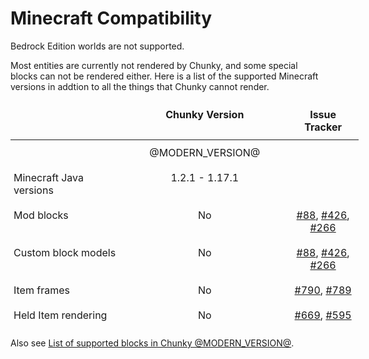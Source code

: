 # Minecraft Compatibility

Bedrock Edition worlds are not supported.

Most entities are currently not rendered by Chunky, and some special blocks can not
be rendered either. Here is a list of the supported Minecraft versions in addtion to all the things that Chunky cannot render.

<style type="text/css">
  .tg  {border:none;border-collapse:collapse;border-spacing:0;}
  .tg td{border-style:solid;border-width:0px;overflow:hidden;padding:10px 5px;word-break:normal;}
  .tg th{border-style:solid;border-width:0px;font-weight:bold;overflow:hidden;padding:10px 5px;word-break:normal;}
  .tg .center{text-align:center;vertical-align:top}
  .tg .left{text-align:left;vertical-align:top}
</style>

<table class="tg" style="height: 361px; width: 557px;">
	<thead>
	<tr style="height: 18px;">
		<th class="left" style="height: 18px; width: 172.113px;">&nbsp;</th>
		<th class="center" style="height: 18px; width: 258.6px;">Chunky Version</th>
		<th class="center" style="height: 18px; width: 105.887px;">Issue Tracker</th>
	</tr>
	</thead>
	<tbody>
		<tr style="height: 18px;">
			<td class="left" style="height: 18px; width: 172.113px;">&nbsp;</td>
			<td class="center" style="height: 18px; width: 258.6px;">@MODERN_VERSION@</td>
			<td class="center" style="height: 18px; width: 105.887px;">&nbsp;</td>
		</tr>
		<tr style="height: 37px;">
			<td class="left" style="height: 37px; width: 172.113px;">Minecraft Java versions</td>
			<td class="center" style="height: 37px; width: 258.6px;">1.2.1 - 1.17.1</td>
			<td class="center" style="height: 37px; width: 105.887px;">&nbsp;</td>
		</tr>
		<tr style="height: 36px;">
			<td class="left" style="height: 36px; width: 172.113px;">Mod blocks</td>
			<td class="center" style="height: 36px; width: 258.6px;">No</td>
			<td class="center" style="height: 36px; width: 105.887px;"><a href="https://github.com/chunky-dev/chunky/issues/88">#88</a>, <a href="https://github.com/chunky-dev/chunky/issues/426">#426</a>, <a href="https://github.com/chunky-dev/chunky/issues/266">#266</a></td>
		</tr>
		<tr style="height: 36px;">
			<td class="left" style="height: 36px; width: 172.113px;">Custom block models</td>
			<td class="center" style="height: 36px; width: 258.6px;">No</td>
			<td class="center" style="height: 36px; width: 105.887px;"><a href="https://github.com/chunky-dev/chunky/issues/88">#88</a>, <a href="https://github.com/chunky-dev/chunky/issues/426">#426</a>, <a href="https://github.com/chunky-dev/chunky/issues/266">#266</a></td>
		</tr>
		<tr style="height: 18px;">
			<td class="left" style="height: 18px; width: 172.113px;">Item frames</td>
			<td class="center" style="height: 18px; width: 258.6px;">No</td>
			<td class="center" style="height: 18px; width: 105.887px;"><a href="https://github.com/chunky-dev/chunky/issues/790">#790</a>, <a href="https://github.com/chunky-dev/chunky/issues/789">#789</a></td>
		</tr>
		<tr style="height: 18px;">
			<td class="left" style="height: 18px; width: 172.113px;">Held Item rendering</td>
			<td class="center" style="height: 18px; width: 258.6px;">No</td>
			<td class="center" style="height: 18px; width: 105.887px;"><a href="https://github.com/chunky-dev/chunky/issues/669">#669</a>, <a href="https://github.com/chunky-dev/chunky/issues/595">#595</a></td>
		</tr>
		<tr style="height: 18px;">
			<td class="left" style="height: 18px; width: 172.113px;">Players</td>
			<td class="center" style="height: 18px; width: 258.6px;">Partial</td>
			<td class="center" style="height: 18px; width: 105.887px;"><a href="https://github.com/chunky-dev/chunky/issues/365">#365</a></td>
		</tr>
		<tr style="height: 36px;">
			<td class="left" style="height: 36px; width: 172.113px;">Mobs (animals and monsters)</td>
			<td class="center" style="height: 36px; width: 258.6px;">No</td>
			<td class="center" style="height: 36px; width: 105.887px;"><a href="https://github.com/chunky-dev/chunky/issues/41">#41</a></td>
		</tr>
		<tr style="height: 18px;">
			<td class="left" style="height: 18px; width: 172.113px;">Book (enchanting table)</td>
			<td class="center" style="height: 18px; width: 258.6px;">Yes</td>
			<td class="center" style="height: 18px; width: 105.887px;">&nbsp;</td>
		</tr>
		<tr style="height: 18px;">
			<td class="left" style="height: 18px; width: 172.113px;">Beacon Beam</td>
			<td class="center" style="height: 18px; width: 258.6px;">Yes</td>
			<td class="center" style="height: 18px; width: 105.887px;">&nbsp;</td>
		</tr>
		<tr style="height: 18px;">
			<td class="left" style="height: 18px; width: 172.113px;">Ender Crystals</td>
			<td class="center" style="height: 18px; width: 258.6px;">No</td>
			<td class="center" style="height: 18px; width: 105.887px;"><a href="https://github.com/chunky-dev/chunky/issues/41">#41</a></td>
		</tr>
		<tr style="height: 18px;">
			<td class="left" style="height: 18px; width: 172.113px;">Boats</td>
			<td class="center" style="height: 18px; width: 258.6px;">No</td>
			<td class="center" style="height: 18px; width: 105.887px;">&nbsp;</td>
		</tr>
		<tr style="height: 18px;">
			<td class="left" style="height: 18px; width: 172.113px;">Mine carts</td>
			<td class="center" style="height: 18px; width: 258.6px;">No</td>
			<td class="center" style="height: 18px; width: 105.887px;">&nbsp;</td>
		</tr>
		<tr style="height: 18px;">
			<td class="left" style="height: 18px; width: 172.113px;">Falling Sand Entities</td>
			<td class="center" style="height: 18px; width: 258.6px;">No</td>
			<td class="center" style="height: 18px; width: 105.887px;"><a href="https://github.com/chunky-dev/chunky/issues/454">#454</a></td>
		</tr>
		<tr style="height: 18px;">
			<td class="left" style="height: 18px; width: 172.113px;">Particles</td>
			<td class="center" style="height: 18px; width: 258.6px;">No</td>
			<td class="center" style="height: 18px; width: 105.887px;"><a href="https://github.com/chunky-dev/chunky/issues/41">#41</a></td>
		</tr>
	</tbody>
</table>


Also see [List of supported blocks in Chunky @MODERN_VERSION@][1].

[1]: https://chunky.lemaik.de/supported-blocks

